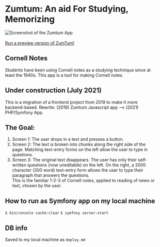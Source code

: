 # Zumtum: An aid For Studying, Memorizing
![Screenshot of the Zumtum App](https://github.com/atom-box/zuntum/blob/master/zum_310x165.png)<br><br>
[Run a preview version of ZumTum!](https://atom-box.github.io/zumtum/)
## Cornell Notes
Students have been using Cornell notes as a studying technique since at least the 1940s.  This app is a tool for making Cornell notes.

## Under construction (July 2021)
This is a migration of a frontend project from 2019 to make it more backend-based.  Rewrite: (2019) Zumtum Javascript app --> (2021) PHP/Symfony App. 
## The Goal:
1. Screen 1: The user drops in a text and presses a button.
2. Screen 2: The text is broken into chunks along the right side of the page.  Matching text-entry forms on the left allow the user to type in questions.
3. Screen 3: The original text disappears.  The user has only their self-written questions (now uneditable) on the left.  On the right, a 2000 character (300 word) text-entry form allows the user to type their paragraph that answers the questions. <br> 
This is the familiar 1-2-3 of Cornell notes, applied to reading of news or text, chosen by the user.	

## How to run as Symfony app on my local machine
`$ bin/console cache:clear`
`$ symfony server:start`

## DB info 
Saved to my local machine as `deploy.md`
